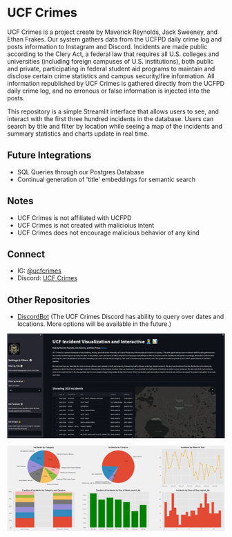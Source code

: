 # UCF Crimes

UCF Crimes is a project create by Maverick Reynolds, Jack Sweeney, and Ethan Frakes. Our system gathers data from the UCFPD daily crime log and posts information to Instagram and Discord. Incidents are made public according to the Clery Act, a federal law that requires all U.S. colleges and universities (including foreign campuses of U.S. institutions), both public and private, participating in federal student aid programs to maintain and disclose certain crime statistics and campus security/fire information. All information republished by UCF Crimes is gathered directly from the UCFPD daily crime log, and no erronous or false information is injected into the posts.

This repository is a simple Streamlit interface that allows users to see, and interact with the first three hundred incidents in the database. Users can search by title and filter by location while seeing a map of the incidents and summary statistics and charts update in real time.

## Future Integrations
- SQL Queries through our Postgres Database
- Continual generation of 'title' embeddings for semantic search

## Notes
- UCF Crimes is not affiliated with UCFPD
- UCF Crimes is not created with malicioius intent
- UCF Crimes does not encourage malicious behavior of any kind

## Connect
- IG: [@ucfcrimes](https://www.instagram.com/ucfcrimes)
- Discord: [UCF Crimes](https://discord.gg/NEEbsbu8Np)

## Other Repositories
- [DiscordBot](https://github.com/mavreyn/UCF-Crimes-Discord) (The UCF Crimes Discord has ability to query over dates and locations. More options will be available in the future.)

![Dashboard Example](StApp.png)

![Charts](DashExample.png)